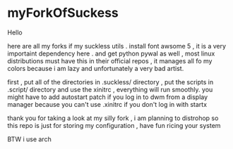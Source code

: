 # myForkOfSuckess

Hello

here are all my forks if my suckless utils .
install font awsome 5 , it is a very importaint dependency here .
and get python pywal as well , most linux distributions must have this in their official repos , it manages all fo my colors because i am lazy and unfortunately a very bad artist.


first , put all of the directories in .suckless/ directory , put the scripts in .script/ directory and use the xinitrc , everything will run smoothly. you might have to add autostart patch if you log in to dwm from a display manager because you can't use .xinitrc if you don't log in with startx

thank you for taking a look at my silly fork , i am planning to distrohop so this repo is just for storing my configuration  , have fun ricing your system 



BTW i use arch
